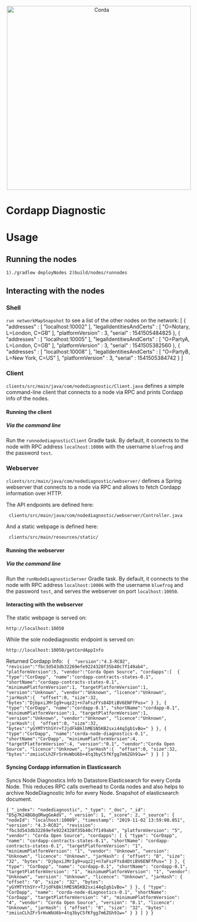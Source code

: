 <p align="center">
  <img src="https://www.corda.net/wp-content/uploads/2016/11/fg005_corda_b.png" alt="Corda" width="500">
</p>

# Cordapp Diagnostic 

# Usage

## Running the nodes
``
1)./gradlew deployNodes
2)build/nodes/runnodes
``
## Interacting with the nodes

### Shell

 `run networkMapSnapshot` to see a list of the other nodes on the network:
    [
      {
      "addresses" : [ "localhost:10002" ],
      "legalIdentitiesAndCerts" : [ "O=Notary, L=London, C=GB" ],
      "platformVersion" : 3,
      "serial" : 1541505484825
    },
      {
      "addresses" : [ "localhost:10005" ],
      "legalIdentitiesAndCerts" : [ "O=PartyA, L=London, C=GB" ],
      "platformVersion" : 3,
      "serial" : 1541505382560
    },
      {
      "addresses" : [ "localhost:10008" ],
      "legalIdentitiesAndCerts" : [ "O=PartyB, L=New York, C=US" ],
      "platformVersion" : 3,
      "serial" : 1541505384742
    }
    ]

### Client

`clients/src/main/java/com/nodediagnostic/Client.java` defines a simple command-line client that connects to a node via RPC 
and prints Cordapp info of the nodes.

#### Running the client

##### Via the command line

Run the `runnodediagnosticClient` Gradle task. By default, it connects to the node with RPC address `localhost:10006` with 
the username `bluefrog` and the password `test`.

### Webserver

`clients/src/main/java/com/nodediagnostic/webserver/` defines a Spring webserver that connects to a node via RPC and 
allows to fetch Cordapp information over HTTP.

The API endpoints are defined here:

     clients/src/main/java/com/nodediagnostic/webserver/Controller.java

And a static webpage is defined here:

     clients/src/main/resources/static/

#### Running the webserver

##### Via the command line

Run the `runNodeDiagnosticServer` Gradle task. By default, it connects to the node with RPC address `localhost:10006` with 
the username `bluefrog` and the password `test`, and serves the webserver on port `localhost:10050`.

#### Interacting with the webserver

The static webpage is served on:

    http://localhost:10050

While the sole nodediagnostic endpoint is served on:

    http://localhost:10050/getCordAppInfo
    
Returned Cordapp Info:
`
{ 
   "version":"4.3-RC02",
   "revision":"fbc3d543db32269efe9224328f35b40c7f149ab4",
   "platformVersion":5,
   "vendor":"Corda Open Source",
   "cordapps":[ 
      { 
         "type":"CorDapp",
         "name":"cordapp-contracts-states-0.1",
         "shortName":"cordapp-contracts-states-0.1",
         "minimumPlatformVersion":1,
         "targetPlatformVersion":1,
         "version":"Unknown",
         "vendor":"Unknown",
         "licence":"Unknown",
         "jarHash":{ 
            "offset":0,
            "size":32,
            "bytes":"DjbpxiJMrIg9+uqz2j+n7aFszFYs84DtiBV6ENFfPus="
         }
      },
      { 
         "type":"CorDapp",
         "name":"cordapp-0.1",
         "shortName":"cordapp-0.1",
         "minimumPlatformVersion":1,
         "targetPlatformVersion":1,
         "version":"Unknown",
         "vendor":"Unknown",
         "licence":"Unknown",
         "jarHash":{ 
            "offset":0,
            "size":32,
            "bytes":"yGYMTYthSYr+TJjdFkBklhMESN5KB2sxi44qIgb1vBo="
         }
      },
      { 
         "type":"CorDapp",
         "name":"corda-node-diagnostics-0.1",
         "shortName":"CorDapp",
         "minimumPlatformVersion":4,
         "targetPlatformVersion":4,
         "version":"0.1",
         "vendor":"Corda Open Source",
         "licence":"Unknown",
         "jarHash":{ 
            "offset":0,
            "size":32,
            "bytes":"zmiioCLhZFr5rHvWbU6b+4tq3byC5fKfgg7m6ZGh91w="
         }
      }
   ]
}`

#### Syncing Cordapp information in Elasticsearch 

Syncs Node Diagnostics Info to Datastore:Elasticsearch for every Corda Node.
This reduces RPC calls overhead to Corda nodes and also helps to archive NodeDiagnostic Info for every Node.
Snapshot of elasticsearch document.

`{
  "_index": "nodediagnostic",
  "_type": "_doc",
  "_id": "D5g7K24BG0qORwgGeAdV",
  "_version": 1,
  "_score": 2,
  "_source": {
    "nodeId": "localhost:10009",
    "timestamp": "2019-11-02 13:59:08.051",
    "version": "4.3-RC02",
    "revision": "fbc3d543db32269efe9224328f35b40c7f149ab4",
    "platformVersion": "5",
    "vendor": "Corda Open Source",
    "cordapps": [
      {
        "type": "CorDapp",
        "name": "cordapp-contracts-states-0.1",
        "shortName": "cordapp-contracts-states-0.1",
        "targetPlatformVersion": "1",
        "minimumPlatformVersion": "1",
        "vendor": "Unknown",
        "version": "Unknown",
        "licence": "Unknown",
        "jarHash": {
          "offset": "0",
          "size": "32",
          "bytes": "DjbpxiJMrIg9+uqz2j+n7aFszFYs84DtiBV6ENFfPus="
        }
      },
      {
        "type": "CorDapp",
        "name": "cordapp-0.1",
        "shortName": "cordapp-0.1",
        "targetPlatformVersion": "1",
        "minimumPlatformVersion": "1",
        "vendor": "Unknown",
        "version": "Unknown",
        "licence": "Unknown",
        "jarHash": {
          "offset": "0",
          "size": "32",
          "bytes": "yGYMTYthSYr+TJjdFkBklhMESN5KB2sxi44qIgb1vBo="
        }
      },
      {
        "type": "CorDapp",
        "name": "corda-node-diagnostics-0.1",
        "shortName": "CorDapp",
        "targetPlatformVersion": "4",
        "minimumPlatformVersion": "4",
        "vendor": "Corda Open Source",
        "version": "0.1",
        "licence": "Unknown",
        "jarHash": {
          "offset": "0",
          "size": "32",
          "bytes": "zmiioCLhZFr5rHvWbU6b+4tq3byC5fKfgg7m6ZGh91w="
        }
      }
    ]
  }
}
`